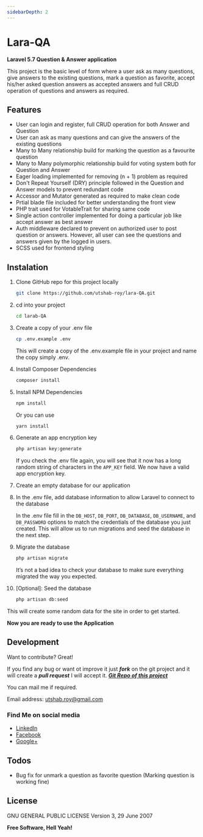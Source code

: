 ```yaml
---
sidebarDepth: 2
---
```


# Lara-QA
**Laravel 5.7 Question &amp; Answer application**

 This project is the basic level of form where a user ask as many questions, give answers to the existing questions, mark a question as favorite, accept his/her asked question answers as accepted answers and full CRUD operation of questions and answers as required.

## Features

  - User can login and register, full CRUD operation for both Answer and Question
  - User can ask as many questions and can give the answers of the existing questions
  - Many to Many relationship build for marking the question as a favourite question
  - Many to Many polymorphic relationship build for voting system both for Question and Answer
  - Eager loading implemented for removing (n + 1) problem as required
  - Don't Repeat Yourself (DRY) principle followed in the Question and Answer models to prevent redundant code
  - Accessor and Mutator generated as required to make clean code
  - Prtial blade file included for better understanding the front view
  - PHP trait used for VotableTrait for sharing same code
  - Single action controller implemented for doing a particular job like accept answer as best answer
  - Auth middleware declared to prevent on authorized user to post question or answers. However, all user can see the questions and answers given by the logged in users.
  - SCSS used for frontend styling


## Instalation

1. Clone GitHub repo for this project locally
    ```sh
    git clone https://github.com/utshab-roy/lara-QA.git
    ```
2. cd into your project
    ```sh
    cd larab-QA
    ```
3. Create a copy of your .env file
    ```sh
    cp .env.example .env
    ```
    This will create a copy of the .env.example file in your project and name the copy simply .env.

4. Install Composer Dependencies
    ```sh
    composer install
    ```
5. Install NPM Dependencies
    ```sh
    npm install
    ```
    Or you can use
    ```sh
    yarn install
    ```

6. Generate an app encryption key
    ```sh
    php artisan key:generate
    ```
    If you check the .env file again, you will see that it now has a long random string of characters in the `APP_KEY` field. We now have a valid app encryption key.

7. Create an empty database for our application

8. In the .env file, add database information to allow Laravel to connect to the database

    In the .env file fill in the `DB_HOST`, `DB_PORT`, `DB_DATABASE`, `DB_USERNAME`, and `DB_PASSWORD` options to match the credentials of the database you just created. This will allow us to run migrations and seed the database in the next step. 

9. Migrate the database
    ```sh
    php artisan migrate
    ```
    It’s not a bad idea to check your database to make sure everything migrated the way you expected.

10. [Optional]: Seed the database
    ```sh
    php artisan db:seed
    ```
This will create some random data for the site in order to get started.

**Now you are ready to use the Application** 


## Development
Want to contribute? Great!

If you find any bug or want ot improve it just ***fork*** on the git project and it will create a  ***pull request*** I will accept it.
***[Git Repo of this project][gitRepo]***

You can mail me if required. 

Email address: <utshab.roy@gmail.com>

### Find Me on social media

* [LinkedIn][linkedInLink]
* [Facebook][facebookLink]
* [Google+][googlePlusLink]

## Todos

 - Bug fix for unmark a question as favorite question (Marking question is working fine)

License
----

GNU GENERAL PUBLIC LICENSE Version 3, 29 June 2007


**Free Software, Hell Yeah!**

   [facebookLink]: <https://www.facebook.com/uutshab>
   [linkedInLink]: <https://www.linkedin.com/in/utshab-roy>
   [googlePlusLink]: <https://plus.google.com/u/0/+UtshabRoy>
   [gitRepo]: <https://github.com/utshab-roy/lara-QA>
   